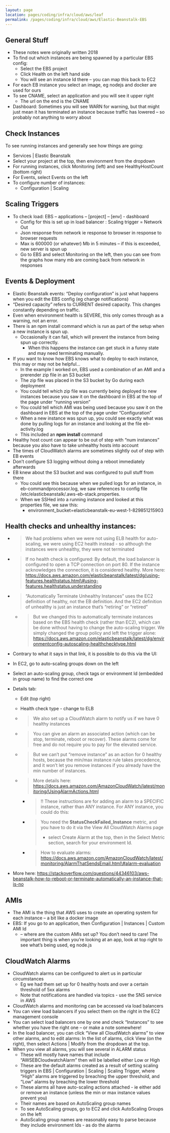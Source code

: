 ```yaml
---
layout: page
location: pages/coding/infra/cloud/aws/leaf
permalink: /pages/coding/infra/cloud/aws/Elastic-Beanstalk-EBS
---
```

## General Stuff

  - These notes were originally written 2018
  - To find out which instances are being spawned by a particular EBS
    config:
      - Select the EBS project
      - Click Health on the left hand side
      - You will see an instance Id there – you can map this back to EC2
  - For each EB instance you select an image, eg nodejs and docker are
    used for ours
  - To see CNAME, select an application and you will see it upper right 
      - The url on the end is the CNAME
  - Dashboard: Sometimes you will see WARN for warning, but that might
    just mean it has terminated an instance because traffic has lowered
    – so probably not anything to worry about

## Check Instances

To see running instances and generally see how things are going:

* Services | Elastic Beanstalk
* Select your project at the top, then environment from the dropdown
* For running instances, click Monitoring (left) and see HealthyHostCount (bottom right)
* For Events, select Events on the left
* To configure number of instances:
  * Configuration | Scaling

## Scaling Triggers

  - To check load: EBS – applications – \[project\] – \[env\] -
    dashboard
      - Config for this is set up in load balancer : Scaling trigger =
        Network Out
      - Json response from network ie response to browser in response to
        browser requests
      - Max is 600000 (or whatever) Mb in 5 minutes – if this is
        exceeded, new server is spun up
      - Go to EBS and select Monitoring on the left, then you can see
        from the graphs how many mb are coming back from network in
        responses

## Events & Deployment

  - Elastic Beanstalk events: “Deploy configuration” is just what
    happens when you edit the EBS config (eg change notifications)
  - “Desired capacity” refers to CURRENT desired capacity. This changes
    constantly depending on traffic.
  - Even when environment health is SEVERE, this only comes through as a
    warning, not an error.
  - There is an npm install command which is run as part of the setup
    when a new instance is spun up.
      - Occasionally it can fail, which will prevent the instance from
        being spun up correctly.
          - When this happens the instance can get stuck in a funny
            state and may need terminating manually.
  - If you want to know how EBS knows what to deploy to each instance,
    this may or may not be helpful…
      - In the example I worked on, EBS used a combination of an AMI and
        a prerender zip file in an S3 bucket
      - The zip file was placed in the S3 bucket by Go during each
        deployment
      - You could tell which zip file was currently being deployed to
        new instances because you saw it on the dashboard in EBS at the
        top of the page under “running version”
      - You could tell which AMI was being used because you saw it on
        the dashboard in EBS at the top of the page under
        “Configuration”
      - When a new instance was spun up, you could see exactly what was
        done by pulling logs for an instance and looking at the file
        eb-activity.log
      - This included an **npm install** command
  - Healthy host count can appear to be out of step with “num instances”
    because you also have to take unhealthy hosts into account
  - The times of CloudWatch alarms are sometimes slightly out of step
    with EB events
  - Don’t configure S3 logging without doing a reboot immediately
    afterwards
  - EB knew about the S3 bucket and was configured to pull stuff from
    there
      - You could see this because when we pulled logs for an instance,
        in eb-commandprocessor.log, we saw references to config file
        /etc/elasticbeanstalk/.aws-eb-stack.properties.
      - When we SSHed into a running instance and looked at this
        properties file, we saw this:
          - environment\_bucket=elasticbeanstalk-eu-west-1-829851215903

## Health checks and unhealthy instances:

  - > We had problems when we were not using ELB health for
    > auto-scaling, we were using EC2 health instead - so although the
    > instances were unhealthy, they were not terminated

  - > If no health check is configured: By default, the load balancer is
    > configured to open a TCP connection on port 80. If the instance
    > acknowledges the connection, it is considered healthy. More here:
    > [<span class="underline">https://docs.aws.amazon.com/elasticbeanstalk/latest/dg/using-features.healthstatus.html\#using-features.healthstatus.understanding</span>](https://docs.aws.amazon.com/elasticbeanstalk/latest/dg/using-features.healthstatus.html#using-features.healthstatus.understanding)

  - > “Automatically Terminate Unhealthy Instances” uses the EC2
    > definition of healthy, not the EB definition. And the EC2
    > definition of unhealthy is just an instance that’s “retiring” or
    > “retired”
    
      - > But we changed this to automatically terminate instances based
        > on the EBS health check (rather than EC2), which can be done
        > without having to change the auto-scaling trigger. We simply
        > changed the group policy and left the trigger alone:
        > [<span class="underline">https://docs.aws.amazon.com/elasticbeanstalk/latest/dg/environmentconfig-autoscaling-healthchecktype.html</span>](https://docs.aws.amazon.com/elasticbeanstalk/latest/dg/environmentconfig-autoscaling-healthchecktype.html)

  - Contrary to what it says in that link, it is possible to do this via
    the UI:

  - In EC2, go to auto-scaling groups down on the left

  - Select an auto-scaling group, check tags or environment Id (embedded
    in group name) to find the correct one

  - Details tab:
    
      - Edit (top right)
    
      - Health check type - change to ELB
    
      - > We also set up a CloudWatch alarm to notify us if we have 0
        > healthy instances
    
      - > You can give an alarm an associated action (which can be stop,
        > terminate, reboot or recover). These alarms come for free and
        > do not require you to pay for the elevated service.
    
      - > But we can’t put “remove instance” as an action for 0 healthy
        > hosts, because the min/max instance rule takes precedence, and
        > it won’t let you remove instances if you already have the min
        > number of instances.
    
      - > More details here:
        > [<span class="underline">https://docs.aws.amazon.com/AmazonCloudWatch/latest/monitoring/UsingAlarmActions.html</span>](https://docs.aws.amazon.com/AmazonCloudWatch/latest/monitoring/UsingAlarmActions.html)
        
          - > \!\! These instructions are for adding an alarm to a
            > SPECIFIC instance, rather than ANY instance. For ANY
            > instance, you could do this:
        
          - > You need the **StatusCheckFailed\_Instance** metric, and
            > you have to do it via the View All CloudWatch Alarms page
            > - select Create Alarm at the top, then in the Select
            > Metric section, search for your environment Id.
        
          - > How to evaluate alarms:
            > [<span class="underline">https://docs.aws.amazon.com/AmazonCloudWatch/latest/monitoring/AlarmThatSendsEmail.html\#alarm-evaluation</span>](https://docs.aws.amazon.com/AmazonCloudWatch/latest/monitoring/AlarmThatSendsEmail.html#alarm-evaluation)

  - More here:
    [<span class="underline">https://stackoverflow.com/questions/44346103/aws-beanstalk-how-to-reboot-or-terminate-automatically-an-instance-that-is-no</span>](https://stackoverflow.com/questions/44346103/aws-beanstalk-how-to-reboot-or-terminate-automatically-an-instance-that-is-no)

## AMIs

  - The AMI is the thing that AWS uses to create an operating system for
    each instance – a bit like a docker image
  - EBS: If you go to an application, then Configuration | Instances |
    Custom AMI Id
      - – where are the custom AMIs set up? You don’t need to care\! The
        important thing is when you’re looking at an app, look at top
        right to see what’s being used, eg node.js

## CloudWatch Alarms

  - CloudWatch alarms can be configured to alert us in particular
    circumstances
      - Eg we had them set up for 0 healthy hosts and over a certain
        threshold of 5xx alarms
      - Note that notifications are handled via topics - use the SNS
        service in AWS
  - CloudWatch alarms and monitoring can be accessed via load balancers
  - You can view load balancers if you select them on the right in the
    EC2 management console
  - You can select load balancers one by one and check “Instances” to
    see whether you have the right one – or make a note somewhere\!
  - In the load balancer, you can click “View all CloudWatch alarms” to
    view other alarms, and to edit alarms: In the list of alarms, click
    View (on the right), then select Actions | Modify from the dropdown
    at the top.
  - When you view all alarms, you will see several in ALARM status
      - These will mostly have names that include “AWSEBCloudwatchAlarm”
        then will be labelled either Low or High
      - These are the default alarms created as a result of setting
        scaling triggers in EBS | Configuration | Scaling | Scaling
        Trigger, where “High” alarms are triggered by breaching the
        upper threshold, and “Low” alarms by breaching the lower
        threshold
      - These alarms all have auto-scaling actions attached - ie either
        add or remove an instance (unless the min or max instance values
        prevent you)
      - Their names are based on AutoScaling group names
      - To see AutoScaling groups, go to EC2 and click AutoScaling
        Groups on the left
      - AutoScaling group names are reasonably easy to parse because
        they include environment Ids - as do the alarms
